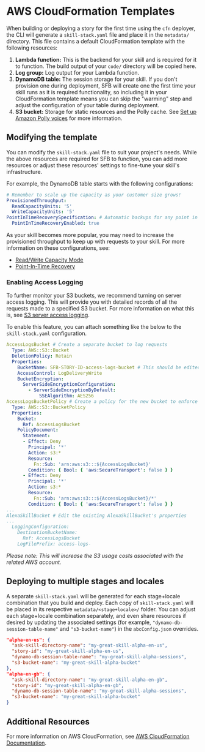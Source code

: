 # AWS CloudFormation Templates

When building or deploying a story for the first time using the `cfn` deployer,
the CLI will generate a `skill-stack.yaml` file and place it in the `metadata/`
directory. This file contains a default CloudFormation template with the
following resources:

1. **Lambda function:** This is the backend for your skill and is required
for it to function. The build output of your `code/` directory will be copied
here.
2. **Log group:** Log output for your Lambda function.
3. **DynamoDB table:** The session storage for your skill. If you don't
provision one during deployment, SFB will create one the first time
your skill runs as it is required functionality, so including it in
your CloudFormation template means you can skip the "warming" step
and adjust the configuration of your table during deployment.
4. **S3 bucket:** Storage for static resources and the Polly cache. See
[Set up Amazon Polly voices](./setup-polly-voices.md) for more information.

## Modifying the template

You can modify the `skill-stack.yaml` file to suit your project's needs.
While the above resources are required for SFB to function, you can add
more resources or adjust these resources' settings to fine-tune your skill's
infrastructure.

For example, the DynamoDB table starts with the following configurations:

```yaml
# Remember to scale up the capacity as your customer size grows!
ProvisionedThroughput:
  ReadCapacityUnits: '5'
  WriteCapacityUnits: '5'
PointInTimeRecoverySpecification: # Automatic backups for any point in time
  PointInTimeRecoveryEnabled: true
```

As your skill becomes more popular, you may need to increase the provisioned
throughput to keep up with requests to your skill. For more information on these configurations, see:
- [Read/Write Capacity Mode](https://docs.aws.amazon.com/amazondynamodb/latest/developerguide/HowItWorks.ReadWriteCapacityMode.html)
- [Point-In-Time Recovery](https://docs.aws.amazon.com/amazondynamodb/latest/developerguide/PointInTimeRecovery.html)

### Enabling Access Logging

To further monitor your S3 buckets, we recommend turning on server access logging. This will provide you with detailed records of all the requests made to a specified S3 bucket. For more information on what this is, see [S3 server access logging](https://docs.aws.amazon.com/AmazonS3/latest/userguide/enable-server-access-logging.html).

To enable this feature, you can attach something like the below to the `skill-stack.yaml` configuration.

```yaml
AccessLogsBucket # Create a separate bucket to log requests
  Type: AWS::S3::Bucket
  DeletionPolicy: Retain
  Properties:
    BucketName: SFB-STORY-ID-access-logs-bucket # This should be edited to whatever bucket name is appropriate
    AccessControl: LogDeliveryWrite
    BucketEncryption:
      ServerSideEncryptionConfiguration:
        - ServerSideEncryptionByDefault:
            SSEAlgorithm: AES256
AccessLogsBucketPolicy # Create a policy for the new bucket to enforce HTTPS
  Type: AWS::S3::BucketPolicy
  Properties:
    Bucket:
      Ref: AccessLogsBucket
    PolicyDocument:
      Statement:
      - Effect: Deny
        Principal: '*'
        Action: s3:*
        Resource:
          Fn::Sub: 'arn:aws:s3:::${AccessLogsBucket}'
        Condition: { Bool: { 'aws:SecureTransport': false } }
      - Effect: Deny
        Principal: '*'
        Action: s3:*
        Resource:
          Fn::Sub: 'arn:aws:s3:::${AccessLogsBucket}/*'
        Condition: { Bool: { 'aws:SecureTransport': false } }
...
AlexaSkillBucket # Edit the existing AlexaSkillBucket's properties
...
  LoggingConfiguration:
    DestinationBucketName:
      Ref: AccessLogsBucket
    LogFilePrefix: access-logs-
```

*Please note: This will increase the S3 usage costs associated with the related AWS account.*

## Deploying to multiple stages and locales

A separate `skill-stack.yaml` will be generated for each stage+locale
combination that you build and deploy. Each copy of `skill-stack.yaml`
will be placed in its respective `metadata/<stage+locale>/` folder.
You can adjust each stage+locale combination separately, and even
share resources if desired by updating the associated settings (for example,
`"dynamo-db-session-table-name"` and `"s3-bucket-name"`) in the `abcConfig.json`
overrides.

```json
"alpha-en-us": {
  "ask-skill-directory-name": "my-great-skill-alpha-en-us",
  "story-id": "my-great-skill-alpha-en-us",
  "dynamo-db-session-table-name": "my-great-skill-alpha-sessions",
  "s3-bucket-name": "my-great-skill-alpha-bucket"
},
"alpha-en-gb": {
  "ask-skill-directory-name": "my-great-skill-alpha-en-gb",
  "story-id": "my-great-skill-alpha-en-gb",
  "dynamo-db-session-table-name": "my-great-skill-alpha-sessions",
  "s3-bucket-name": "my-great-skill-alpha-bucket"
}
```

## Additional Resources

For more information on AWS CloudFormation, see [AWS CloudFormation Documentation](https://docs.aws.amazon.com/cloudformation/index.html).
